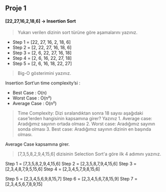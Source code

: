 ## Proje 1
#### [22,27,16,2,18,6] -> Insertion Sort

> Yukarı verilen dizinin sort türüne göre aşamalarını yazınız.

* Step 1 = [22, 27, 16, 2, 18, 6]
* Step 2 = [2, 22, 27, 16, 18, 6]
* Step 3 = [2, 6, 22, 27, 16, 18]
* Step 4 = [2, 6, 16, 22, 27, 18]
* Step 5 = [2, 6, 16, 18, 22, 27]
 
> Big-O gösterimini yazınız.

Insertion Sort’un time complexity’si :

- Best Case : O(n)
- Worst Case : O(n²)
- Average Case : O(n²)

>  Time Complexity: Dizi sıralandıktan sonra 18 sayısı aşağıdaki case'lerden hangisinin kapsamına girer? Yazınız  1. Average case: Aradığımız sayının ortada olması 2. Worst case: Aradığımız sayının sonda olması 3. Best case: Aradığımız sayının dizinin en başında olması. 
 
Average Case kapsamına girer.

> [7,3,5,8,2,9,4,15,6] dizisinin Selection Sort'a göre ilk 4 adımını yazınız.  

Step 1 = [7,3,5,8,2,9,4,15,6]
Step 2 = [2,3,5,8,7,9,4,15,6]
Step 3 = [2,3,4,8,7,9,5,15,6]
Step 4 = [2,3,4,5,7,9,8,15,6]

Step 5 = [2,3,4,5,6,9,8,15,7]
Step 6 = [2,3,4,5,6,7,8,15,9]
Step 7 = [2,3,4,5,6,7,8,9,15]


